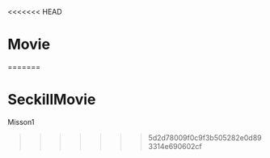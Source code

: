 <<<<<<< HEAD
# Movie
=======
# SeckillMovie
Misson1
>>>>>>> 5d2d78009f0c9f3b505282e0d893314e690602cf
